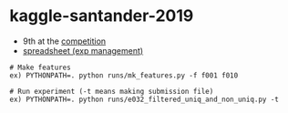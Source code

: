 # kaggle-santander-2019
 - 9th at the [competition](https://www.kaggle.com/c/santander-customer-transaction-prediction)  
 - [spreadsheet (exp management)](https://docs.google.com/spreadsheets/d/1H8UpgXxE0HJyYUcr5P3obR6z3_lPjNSnF7GaV0KbQ60/edit?usp=sharing)

```
# Make features
ex) PYTHONPATH=. python runs/mk_features.py -f f001 f010 

# Run experiment (-t means making submission file)
ex) PYTHONPATH=. python runs/e032_filtered_uniq_and_non_uniq.py -t
```
